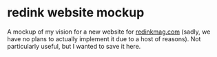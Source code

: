 # redink website mockup

A mockup of my vision for a new website for [redinkmag.com](redinkmag.com) (sadly, we have no plans to actually implement it due to a host of reasons). Not particularly useful, but I wanted to save it here.
